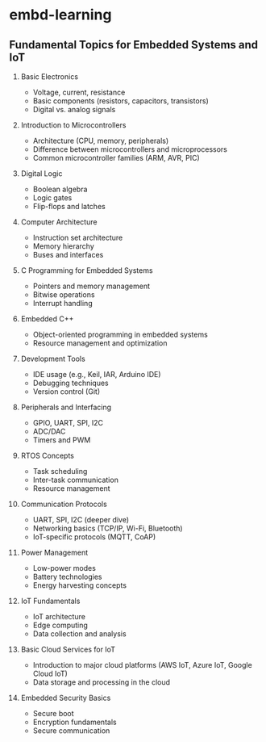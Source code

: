 # embd-learning

## Fundamental Topics for Embedded Systems and IoT

1. Basic Electronics
   - Voltage, current, resistance
   - Basic components (resistors, capacitors, transistors)
   - Digital vs. analog signals

2. Introduction to Microcontrollers
   - Architecture (CPU, memory, peripherals)
   - Difference between microcontrollers and microprocessors
   - Common microcontroller families (ARM, AVR, PIC)

3. Digital Logic
   - Boolean algebra
   - Logic gates
   - Flip-flops and latches

4. Computer Architecture
   - Instruction set architecture
   - Memory hierarchy
   - Buses and interfaces

5. C Programming for Embedded Systems
   - Pointers and memory management
   - Bitwise operations
   - Interrupt handling

6. Embedded C++
   - Object-oriented programming in embedded systems
   - Resource management and optimization

7. Development Tools
   - IDE usage (e.g., Keil, IAR, Arduino IDE)
   - Debugging techniques
   - Version control (Git)

8. Peripherals and Interfacing
   - GPIO, UART, SPI, I2C
   - ADC/DAC
   - Timers and PWM

9. RTOS Concepts
   - Task scheduling
   - Inter-task communication
   - Resource management

10. Communication Protocols
    - UART, SPI, I2C (deeper dive)
    - Networking basics (TCP/IP, Wi-Fi, Bluetooth)
    - IoT-specific protocols (MQTT, CoAP)

11. Power Management
    - Low-power modes
    - Battery technologies
    - Energy harvesting concepts

12. IoT Fundamentals
    - IoT architecture
    - Edge computing
    - Data collection and analysis

13. Basic Cloud Services for IoT
    - Introduction to major cloud platforms (AWS IoT, Azure IoT, Google Cloud IoT)
    - Data storage and processing in the cloud

14. Embedded Security Basics
    - Secure boot
    - Encryption fundamentals
    - Secure communication
